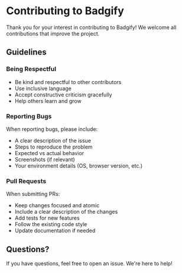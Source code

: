 # Contributing to Badgify

Thank you for your interest in contributing to Badgify! We welcome all contributions that improve the project.

## Guidelines

### Being Respectful

- Be kind and respectful to other contributors
- Use inclusive language
- Accept constructive criticism gracefully
- Help others learn and grow

### Reporting Bugs

When reporting bugs, please include:

- A clear description of the issue
- Steps to reproduce the problem
- Expected vs actual behavior
- Screenshots (if relevant)
- Your environment details (OS, browser version, etc.)

### Pull Requests

When submitting PRs:

- Keep changes focused and atomic
- Include a clear description of the changes
- Add tests for new features
- Follow the existing code style
- Update documentation if needed

## Questions?

If you have questions, feel free to open an issue. We're here to help! 